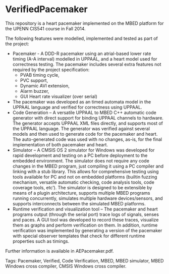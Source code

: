 # VerifiedPacemaker

This repository is a heart pacemaker implemented on the MBED platform for the UPENN CIS541 course in Fall 2014.

The following features were modelled, implemented and tested as part of the project:

-  Pacemaker - A DDD-R pacemaker using an atrial-based lower rate timing (A-A interval) modelled
   in UPPAAL, and a heart model used for correctness testing. The pacemaker includes several extra
   features not required by the project specification:
   * PVAB timing cycle,
   * PVC support,
   * Dynamic AVI extension,
   * Alarm buzzer,
   * GUI Heart rate visualizer (over serial)
-  The pacemaker was developed as an timed automata model in the UPPAAL language and verified
   for correctness using UPPAAL.
-  Code Generation – A versatile UPPAAL to MBED C++ automatic code generator with direct support
   for binding UPPAAL channels to hardware. The generator accepts UPPAAL XML files directly, and
   supports most of the UPPAAL language. The generator was verified against several models and
   then used to generate code for the pacemaker and heart. The auto-generated code was used with
   no changes, as-is, for the final implementation of both pacemaker and heart.
-  Simulator – A CMSIS OS 2 simulator for Windows was developed for rapid development and testing
   on a PC before deployment to the embedded environment. The simulator does not require any
   code changes in the MBED program, just compiling it using a PC compiler and linking with a stub
   library. This allows for comprehensive testing using tools available for PC and not on embedded
   platforms (builtin fuzzing mechanism, versatile automatic checking, code analysis tools, code
   coverage tools, etc’). The simulator is designed to be extensible by means of a plugin architecture,
   supports multiple MBED programs running concurrently, simulates multiple hardware
   devices/sensors, and supports interconnects between the simulated MBED platforms.
-  Runtime verification and visualization tool – The pacemaker and heart programs output (through
   the serial port) trace logs of signals, senses and paces. A GUI tool was developed to record these
   traces, visualize them as graphs and perform verification on them. In addition, runtime
   verification was implemented by generating a version of the pacemaker with special observer
   templates that check for different runtime properties such as timings.
   
Further information is available in AEPacemaker.pdf.

Tags: Pacemaker, Verified, Code Verification, MBED, MBED simulator, MBED Windows cross compiler, CMSIS Windows cross compiler.

